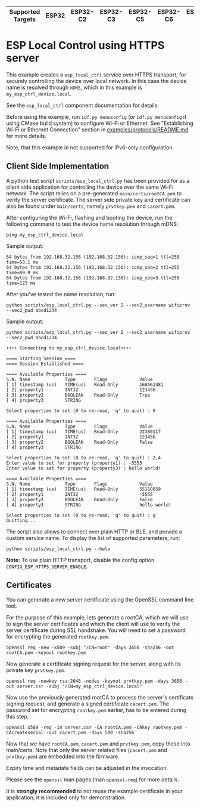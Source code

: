 | Supported Targets | ESP32 | ESP32-C2 | ESP32-C3 | ESP32-C5 | ESP32-C6 | ESP32-P4 | ESP32-S2 | ESP32-S3 |
| ----------------- | ----- | -------- | -------- | -------- | -------- | -------- | -------- | -------- |

# ESP Local Control using HTTPS server

This example creates a `esp_local_ctrl` service over HTTPS transport, for securely controlling the device over local network. In this case the device name is resolved through `mDNS`, which in this example is `my_esp_ctrl_device.local`.

See the `esp_local_ctrl` component documentation for details.

Before using the example, run `idf.py menuconfig` (or `idf.py menuconfig` if using CMake build system) to configure Wi-Fi or Ethernet. See "Establishing Wi-Fi or Ethernet Connection" section in [examples/protocols/README.md](../README.md) for more details.

Note, that this example in not supported for IPv6-only configuration.

## Client Side Implementation

A python test script `scripts/esp_local_ctrl.py` has been provided for as a client side application for controlling the device over the same Wi-Fi network. The script relies on a pre-generated `main/certs/rootCA.pem` to verify the server certificate. The server side private key and certificate can also be found under `main/certs`, namely `prvtkey.pem` and `cacert.pem`.

After configuring the Wi-Fi, flashing and booting the device, run the following command to test the device name
resolution through mDNS:

```
ping my_esp_ctrl_device.local
```

Sample output:

```
64 bytes from 192.168.32.156 (192.168.32.156): icmp_seq=1 ttl=255 time=58.1 ms
64 bytes from 192.168.32.156 (192.168.32.156): icmp_seq=2 ttl=255 time=89.9 ms
64 bytes from 192.168.32.156 (192.168.32.156): icmp_seq=3 ttl=255 time=123 ms
```

After you've tested the name resolution, run:

```
python scripts/esp_local_ctrl.py --sec_ver 2 --sec2_username wifiprov --sec2_pwd abcd1234
```
Sample output:

```
python scripts/esp_local_ctrl.py --sec_ver 2 --sec2_username wifiprov --sec2_pwd abcd1234

++++ Connecting to my_esp_ctrl_device.local++++

==== Starting Session ====
==== Session Established ====

==== Available Properties ====
S.N. Name             Type       Flags            Value
[ 1] timestamp (us)   TIME(us)   Read-Only        168561481
[ 2] property1        INT32                       123456
[ 3] property2        BOOLEAN    Read-Only        True
[ 4] property3        STRING

Select properties to set (0 to re-read, 'q' to quit) : 0

==== Available Properties ====
S.N. Name             Type       Flags            Value
[ 1] timestamp (us)   TIME(us)   Read-Only        22380117
[ 2] property1        INT32                       123456
[ 3] property2        BOOLEAN    Read-Only        False
[ 4] property3        STRING

Select properties to set (0 to re-read, 'q' to quit) : 2,4
Enter value to set for property (property1) : -5555
Enter value to set for property (property3) : hello world!

==== Available Properties ====
S.N. Name             Type       Flags            Value
[ 1] timestamp (us)   TIME(us)   Read-Only        55110859
[ 2] property1        INT32                       -5555
[ 3] property2        BOOLEAN    Read-Only        False
[ 4] property3        STRING                      hello world!

Select properties to set (0 to re-read, 'q' to quit) : q
Quitting...
```

The script also allows to connect over plain HTTP or BLE, and provide a custom service name. To display the list of supported parameters, run:

```
python scripts/esp_local_ctrl.py --help
```

**Note:** To use plain HTTP transport, disable the config option `CONFIG_ESP_HTTPS_SERVER_ENABLE`.

## Certificates

You can generate a new server certificate using the OpenSSL command line tool.

For the purpose of this example, lets generate a rootCA, which we will use to sign the server certificates and which the client will use to verify the server certificate during SSL handshake. You will need to set a password for encrypting the generated `rootkey.pem`.

```
openssl req -new -x509 -subj "/CN=root" -days 3650 -sha256 -out rootCA.pem -keyout rootkey.pem
```

Now generate a certificate signing request for the server, along with its private key `prvtkey.pem`.

```
openssl req -newkey rsa:2048 -nodes -keyout prvtkey.pem -days 3650 -out server.csr -subj "/CN=my_esp_ctrl_device.local"
```

Now use the previously generated rootCA to process the server's certificate signing request, and generate a signed certificate `cacert.pem`. The password set for encrypting `rootkey.pem` earlier, has to be entered during this step.

```
openssl x509 -req -in server.csr -CA rootCA.pem -CAkey rootkey.pem -CAcreateserial -out cacert.pem -days 500 -sha256
```

Now that we have `rootCA.pem`, `cacert.pem` and `prvtkey.pem`, copy these into main/certs. Note that only the server related files (`cacert.pem` and `prvtkey.pem`) are embedded into the firmware.

Expiry time and metadata fields can be adjusted in the invocation.

Please see the `openssl` man pages (man `openssl-req`) for more details.

It is **strongly recommended** to not reuse the example certificate in your application;
it is included only for demonstration.
